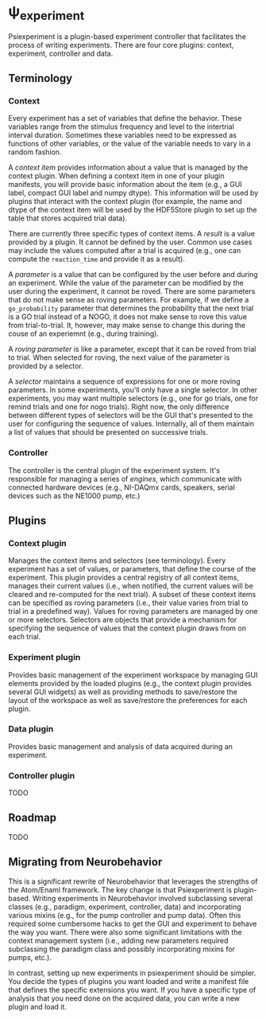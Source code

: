 ψ<sub>experiment</sub>
======================

Psiexperiment is a plugin-based experiment controller that facilitates the
process of writing experiments. There are four core plugins: context,
experiment, controller and data.

Terminology
-----------

### Context

Every experiment has a set of variables that define the behavior. These
variables range from the stimulus frequency and level to the intertrial
interval duration. Sometimes these variables need to be expressed as functions
of other variables, or the value of the variable needs to vary in a random
fashion.

A *context item* provides information about a value that is managed by the
context plugin. When defining a context item in one of your plugin manifests,
you will provide basic information about the item (e.g., a GUI label, compact
GUI label and numpy dtype). This information will be used by plugins that
interact with the context plugin (for example, the name and dtype of the
context item will be used by the HDF5Store plugin to set up the table that
stores acquired trial data).

There are currently three specific types of context items. A *result* is a
value provided by a plugin. It cannot be defined by the user. Common use cases
may include the values computed after a trial is acquired (e.g., one can
compute the `reaction_time` and provide it as a result).

A *parameter* is a value that can be configured by the user before and during
an experiment. While the value of the parameter can be modified by the user
during the experiment, it cannot be roved. There are some parameters that do
not make sense as roving parameters. For example, if we define a
`go_probability` parameter that determines the probability that the next trial
is a GO trial instead of a NOGO, it does not make sense to rove this value from
trial-to-trial. It, however, may make sense to change this during the couse of
an experiemnt (e.g., during training).

A *roving parameter* is like a parameter, except that it can be roved from
trial to trial. When selected for roving, the next value of the parameter is
provided by a selector.

A *selector* maintains a sequence of expressions for one or more roving
parameters. In some experiments, you'll only have a single selector. In other
experiments, you may want multiple selectors (e.g., one for go trials, one for
remind trials and one for nogo trials). Right now, the only difference between
different types of selectors will be the GUI that's presented to the user for
configuring the sequence of values. Internally, all of them maintain a list of
values that should be presented on successive trials.

### Controller

The controller is the central plugin of the experiment system. It's responsible
for managing a series of *engines*, which communicate with connected hardware
devices (e.g., NI-DAQmx cards, speakers, serial devices such as the NE1000
pump, etc.)


Plugins
-------

### Context plugin

Manages the context items and selectors (see terminology).  Every experiment
has a set of values, or parameters, that define the course of the experiment.
This plugin provides a central registry of all context items, manages their
current values (i.e., when notified, the current values will be cleared and
re-computed for the next trial).  A subset of these context items can be
specified as roving parameters (i.e., their value varies from trial to trial in
a predefined way). Values for roving parameters are managed by one or more
selectors.  Selectors are objects that provide a mechanism for specifying the
sequence of values that the context plugin draws from on each trial. 

### Experiment plugin

Provides basic management of the experiment workspace by managing GUI elements
provided by the loaded plugins (e.g., the context plugin provides several GUI
widgets) as well as providing methods to save/restore the layout of the
workspace as well as save/restore the preferences for each plugin.

### Data plugin

Provides basic management and analysis of data acquired during an experiment.

### Controller plugin

TODO


Roadmap
-------

TODO

Migrating from Neurobehavior 
----------------------------

This is a significant rewrite of Neurobehavior that leverages the strengths of
the Atom/Enaml framework. The key change is that Psiexperiment is plugin-based.
Writing experiments in Neurobehavior involved subclassing several classes
(e.g., paradigm, experiment, controller, data) and incorporating various mixins
(e.g., for the pump controller and pump data). Often this required some
cumbersome hacks to get the GUI and experiment to behave the way you want.
There were also some significant limitations with the context management system
(i.e., adding new parameters required subclassing the paradigm class and
possibly incorporating mixins for pumps, etc.). 

In contrast, setting up new experiments in psiexperiment should be simpler. You
decide the types of plugins you want loaded and write a manifest file that
defines the specific extensions you want. If you have a specific type of
analysis that you need done on the acquired data, you can write a new plugin
and load it.
